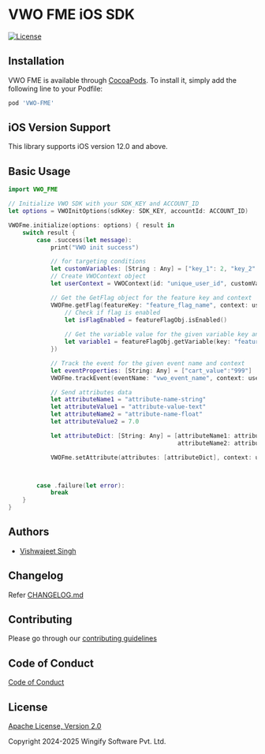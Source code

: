 # VWO FME iOS SDK

[![License](https://img.shields.io/badge/License-Apache%202.0-blue.svg)](http://www.apache.org/licenses/LICENSE-2.0)

## Installation

VWO FME is available through [CocoaPods](http://cocoapods.org). To install
it, simply add the following line to your Podfile:

```bash
pod 'VWO-FME'
```

## iOS Version Support

This library supports iOS version 12.0 and above.

## Basic Usage

```swift
import VWO_FME

// Initialize VWO SDK with your SDK_KEY and ACCOUNT_ID
let options = VWOInitOptions(sdkKey: SDK_KEY, accountId: ACCOUNT_ID)

VWOFme.initialize(options: options) { result in
    switch result {
        case .success(let message):
            print("VWO init success")

            // for targeting conditions
            let customVariables: [String : Any] = ["key_1": 2, "key_2": 0]
            // Create VWOContext object
            let userContext = VWOContext(id: "unique_user_id", customVariables: customVariables)

            // Get the GetFlag object for the feature key and context
            VWOFme.getFlag(featureKey: "feature_flag_name", context: userContext, completion: { featureFlagObj in
                // Check if flag is enabled
                let isFlagEnabled = featureFlagObj.isEnabled()
                            
                // Get the variable value for the given variable key and default value
                let variable1 = featureFlagObj.getVariable(key: "feature_flag_variable", defaultValue: "default-value")
            })

            // Track the event for the given event name and context
            let eventProperties: [String: Any] = ["cart_value":"999"]
            VWOFme.trackEvent(eventName: "vwo_event_name", context: userContext, eventProperties: eventProperties)

            // Send attributes data
            let attributeName1 = "attribute-name-string"
            let attributeValue1 = "attribute-value-text"
            let attributeName2 = "attribute-name-float"
            let attributeValue2 = 7.0

            let attributeDict: [String: Any] = [attributeName1: attributeValue1,
                                                attributeName2: attributeValue2]

            VWOFme.setAttribute(attributes: [attributeDict], context: userContext)



        case .failure(let error):
            break
    }
}
```

## Authors

* [Vishwajeet Singh](https://github.com/vishwajeet-wingify)

## Changelog

Refer [CHANGELOG.md](https://github.com/wingify/vwo-fme-ios-sdk/blob/master/CHANGELOG.md)

## Contributing

Please go through our [contributing guidelines](https://github.com/wingify/vwo-fme-ios-sdk/blob/master/CONTRIBUTING.md)

## Code of Conduct

[Code of Conduct](https://github.com/wingify/vwo-fme-ios-sdk/blob/master/CODE_OF_CONDUCT.md)

## License

[Apache License, Version 2.0](https://github.com/wingify/vwo-fme-ios-sdk/blob/master/LICENSE)

Copyright 2024-2025 Wingify Software Pvt. Ltd.
